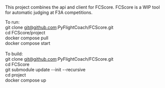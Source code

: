 This project combines the api and client for FCScore. FCScore is a WIP tool for automatic judging at F3A competitions.


To run:\
git clone git@github.com:PyFlightCoach/FCScore.git\
cd FCScore/project\
docker compose pull\
docker compose start\
\
To build:\
git clone git@github.com:PyFlightCoach/FCScore.git\
cd FCScore\
git submodule update --init --recursive\
cd project\
docker compose up

